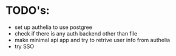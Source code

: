 # TODO's:

* set up authelia to use postgree
* check if there is any auth backend other than file
* make minimal api app and try to retrive user info from authelia
* try SSO
